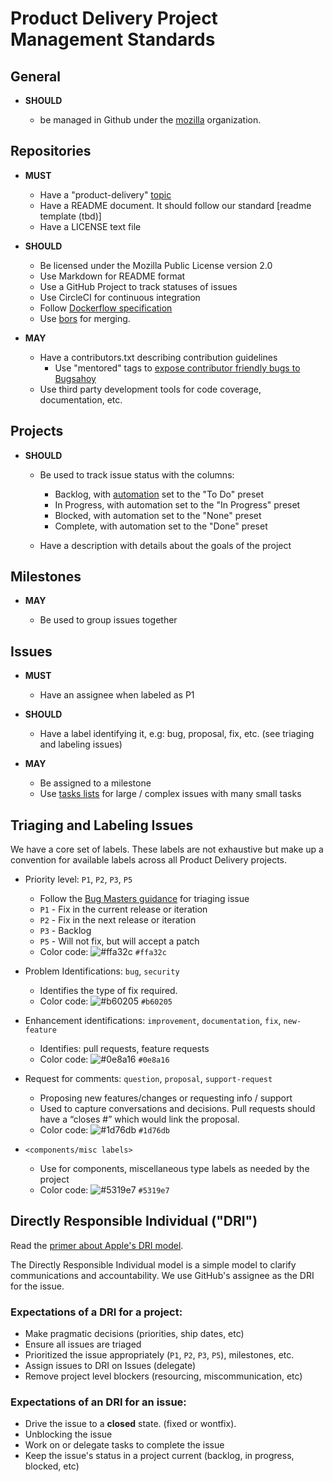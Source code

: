 # Product Delivery Project Management Standards

## General

* **SHOULD**

  * be managed in Github under the [mozilla](https://github.com/mozilla) organization.

## Repositories

* **MUST**

  * Have a "product-delivery" [topic](https://help.github.com/articles/about-topics/)
  * Have a README document. It should follow our standard [readme template (tbd)]
  * Have a LICENSE text file

* **SHOULD**

  * Be licensed under the Mozilla Public License version 2.0
  * Use Markdown for README format
  * Use a GitHub Project to track statuses of issues
  * Use CircleCI for continuous integration
  * Follow [Dockerflow specification](https://github.com/mozilla-services/Dockerflow)
  * Use [bors](https://bors.tech) for merging.
  
* **MAY**

  * Have a contributors.txt describing contribution guidelines
    * Use "mentored" tags to [expose contributor friendly bugs to
      Bugsahoy](https://wiki.mozilla.org/BugsAhoy)
  * Use third party development tools for code coverage, documentation, etc.

## Projects

* **SHOULD**

  * Be used to track issue status with the columns:

    * Backlog, with [automation](https://help.github.com/articles/configuring-automation-for-project-boards/)
      set to the "To Do" preset
    * In Progress, with automation set to the "In Progress" preset
    * Blocked, with automation set to the "None" preset
    * Complete, with automation set to the "Done" preset

  * Have a description with details about the goals of the project

## Milestones

* **MAY**

  * Be used to group issues together

## Issues

* **MUST**

  * Have an assignee when labeled as P1

* **SHOULD**

  * Have a label identifying it, e.g: bug, proposal, fix, etc. (see triaging and labeling issues)

* **MAY**

  * Be assigned to a milestone
  * Use [tasks lists](https://help.github.com/articles/about-task-lists/) for
    large / complex issues with many small tasks

## Triaging and Labeling Issues

We have a core set of labels. These labels are not exhaustive but make up
a convention for available labels across all Product Delivery projects.

* Priority level: `P1`, `P2`, `P3`, `P5`

  * Follow the [Bug Masters guidance](https://wiki.mozilla.org/Bugmasters/Process/Triage)
    for triaging issue
  * `P1` - Fix in the current release or iteration
  * `P2` - Fix in the next release or iteration
  * `P3` - Backlog
  * `P5` - Will not fix, but will accept a patch
  * Color code: ![#ffa32c](https://placehold.it/15/ffa32c/000000?text=+) `#ffa32c`

* Problem Identifications: `bug`, `security`

  * Identifies the type of fix required.
  * Color code: ![#b60205](https://placehold.it/15/b60205/000000?text=+) `#b60205`

* Enhancement identifications: `improvement`, `documentation`, `fix`, `new-feature`

  * Identifies: pull requests, feature requests
  * Color code: ![#0e8a16](https://placehold.it/15/0e8a16/000000?text=+) `#0e8a16`

* Request for comments: `question`, `proposal`, `support-request`

  * Proposing new features/changes or requesting info / support
  * Used to capture conversations and decisions. Pull requests should have a “closes #<issue>” which would link the proposal.
  * Color code: ![#1d76db](https://placehold.it/15/1d76db/000000?text=+) `#1d76db`

* `<components/misc labels>`

  * Use for components, miscellaneous type labels as needed by the project
  * Color code: ![#5319e7](https://placehold.it/15/5319e7/000000?text=+) `#5319e7`

## Directly Responsible Individual ("DRI")

Read the [primer about Apple's DRI model](https://www.quora.com/Apple-company/How-well-does-Apples-Directly-Responsible-Individual-DRI-model-work-in-practice).

The Directly Responsible Individual model is a simple model to clarify
communications and accountability. We use GitHub's assignee as the
DRI for the issue.

### Expectations of a DRI for a project:

* Make pragmatic decisions (priorities, ship dates, etc)
* Ensure all issues are triaged
* Prioritized the issue appropriately (`P1`, `P2`, `P3`, `P5`), milestones,
  etc.
* Assign issues to DRI on Issues (delegate)
* Remove project level blockers (resourcing, miscommunication, etc)

### Expectations of an DRI for an issue:

* Drive the issue to a **closed** state. (fixed or wontfix).
* Unblocking the issue
* Work on or delegate tasks to complete the issue
* Keep the issue's status in a project current (backlog, in progress, blocked,
  etc)
